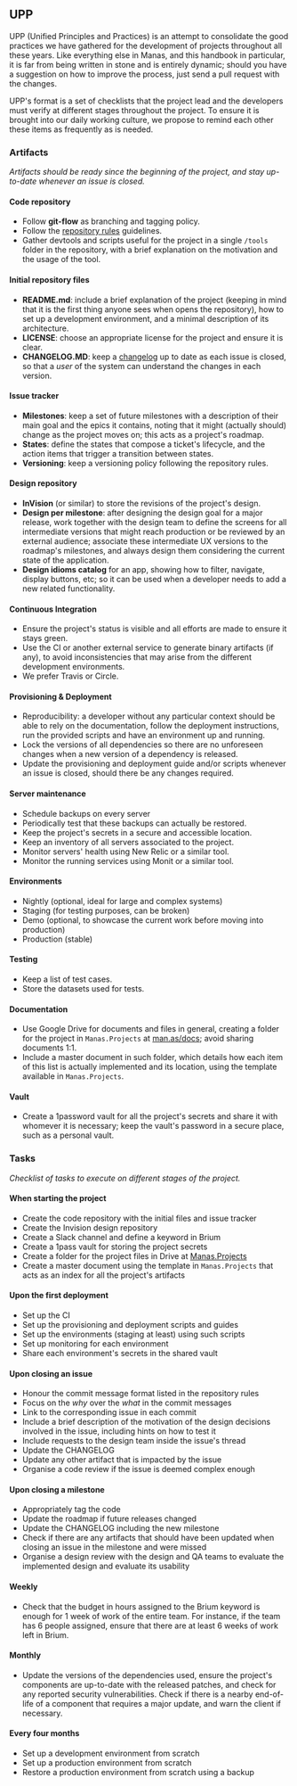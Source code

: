 ## UPP
UPP (Unified Principles and Practices) is an attempt to consolidate the good practices we have gathered for the development of projects throughout all these years. Like everything else in Manas, and this handbook in particular, it is far from being written in stone and is entirely dynamic; should you have a suggestion on how to improve the process, just send a pull request with the changes.

UPP's format is a set of checklists that the project lead and the developers must verify at different stages throughout the project. To ensure it is brought into our daily working culture, we propose to remind each other these items as frequently as is needed.

### Artifacts

_Artifacts should be ready since the beginning of the project, and stay up-to-date whenever an issue is closed._

#### Code repository
* Follow **git-flow** as branching and tagging policy.
* Follow the [repository rules](./2-repository-rules.md) guidelines.
* Gather devtools and scripts useful for the project in a single `/tools` folder in the repository, with a brief explanation on the motivation and the usage of the tool.

#### Initial repository files
* **README.md**: include a brief explanation of the project (keeping in mind that it is the first thing anyone sees when opens the repository), how to set up a development environment, and a minimal description of its architecture.
* **LICENSE**: choose an appropriate license for the project and ensure it is clear.
* **CHANGELOG.MD**: keep a [changelog](http://keepachangelog.com/) up to date as each issue is closed, so that a _user_ of the system can understand the changes in each version.

#### Issue tracker
* **Milestones**: keep a set of future milestones with a description of their main goal and the epics it contains, noting that it might (actually should) change as the project moves on; this acts as a project's roadmap.
* **States**: define the states that compose a ticket's lifecycle, and the action items that trigger a transition between states.
* **Versioning**: keep a versioning policy following the repository rules.

#### Design repository
* **InVision** (or similar) to store the revisions of the project's design.
* **Design per milestone**: after designing the design goal for a major release, work together with the design team to define the screens for all intermediate versions that might reach production or be reviewed by an external audience; associate these intermediate UX versions to the roadmap's milestones, and always design them considering the current state of the application.
* **Design idioms catalog** for an app, showing how to filter, navigate, display buttons, etc; so it can be used when a developer needs to add a new related functionality.

#### Continuous Integration
* Ensure the project's status is visible and all efforts are made to ensure it stays green.
* Use the CI or another external service to generate binary artifacts (if any), to avoid inconsistencies that may arise from the different development environments.
* We prefer Travis or Circle.

#### Provisioning & Deployment
* Reproducibility: a developer without any particular context should be able to rely on the documentation, follow the deployment instructions, run the provided scripts and have an environment up and running.
* Lock the versions of all dependencies so there are no unforeseen changes when a new version of a dependency is released.
* Update the provisioning and deployment guide and/or scripts whenever an issue is closed, should there be any changes required.

#### Server maintenance
* Schedule backups on every server
* Periodically test that these backups can actually be restored.
* Keep the project's secrets in a secure and accessible location.
* Keep an inventory of all servers associated to the project.
* Monitor servers' health using New Relic or a similar tool.
* Monitor the running services using Monit or a similar tool.

#### Environments
* Nightly (optional, ideal for large and complex systems)
* Staging (for testing purposes, can be broken)
* Demo (optional, to showcase the current work before moving into production)
* Production (stable)

#### Testing
* Keep a list of test cases.
* Store the datasets used for tests.

#### Documentation
* Use Google Drive for documents and files in general, creating a folder for the project in `Manas.Projects` at [man.as/docs](http://man.as/docs); avoid sharing documents 1:1.
* Include a master document in such folder, which details how each item of this list is actually implemented and its location, using the template available in `Manas.Projects`.

#### Vault
* Create a 1password vault for all the project's secrets and share it with whomever it is necessary; keep the vault's password in a secure place, such as a personal vault.

### Tasks

_Checklist of tasks to execute on different stages of the project._

#### When starting the project
* Create the code repository with the initial files and issue tracker
* Create the Invision design repository
* Create a Slack channel and define a keyword in Brium
* Create a 1pass vault for storing the project secrets
* Create a folder for the project files in Drive at [Manas.Projects](http://man.as/docs)
* Create a master document using the template in `Manas.Projects` that acts as an index for all the project's artifacts

#### Upon the first deployment
* Set up the CI
* Set up the provisioning and deployment scripts and guides
* Set up the environments (staging at least) using such scripts
* Set up monitoring for each environment
* Share each environment's secrets in the shared vault

#### Upon closing an issue
* Honour the commit message format listed in the repository rules
* Focus on the _why_ over the _what_ in the commit messages
* Link to the corresponding issue in each commit
* Include a brief description of the motivation of the design decisions involved in the issue, including hints on how to test it
* Include requests to the design team inside the issue's thread
* Update the CHANGELOG
* Update any other artifact that is impacted by the issue
* Organise a code review if the issue is deemed complex enough

#### Upon closing a milestone
* Appropriately tag the code
* Update the roadmap if future releases changed
* Update the CHANGELOG including the new milestone
* Check if there are any artifacts that should have been updated when closing an issue in the milestone and were missed
* Organise a design review with the design and QA teams to evaluate the implemented design and evaluate its usability

#### Weekly
* Check that the budget in hours assigned to the Brium keyword is enough for 1 week of work of the entire team. For instance, if the team has 6 people assigned, ensure that there are at least 6 weeks of work left in Brium.

#### Monthly
* Update the versions of the dependencies used, ensure the project's components are up-to-date with the released patches, and check for any reported security vulnerabilities. Check if there is a nearby end-of-life of a component that requires a major update, and warn the client if necessary.

#### Every four months
* Set up a development environment from scratch
* Set up a production environment from scratch
* Restore a production environment from scratch using a backup
